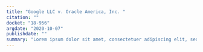 ```yaml
---
title: "Google LLC v. Oracle America, Inc. "
citation: ""
docket: "18-956"
argdate: "2020-10-07"
publishdate: ""
summary: "Lorem ipsum dolor sit amet, consectetuer adipiscing elit, sed diam nonummy nibh euismod tincidunt ut laoreet dolore magna aliquam erat volutpat. Ut wisi enim ad minim veniam, quis nostrud exerci tation ullamcorper suscipit lobortis nisl ut aliquip ex ea commodo consequat."
---
```


